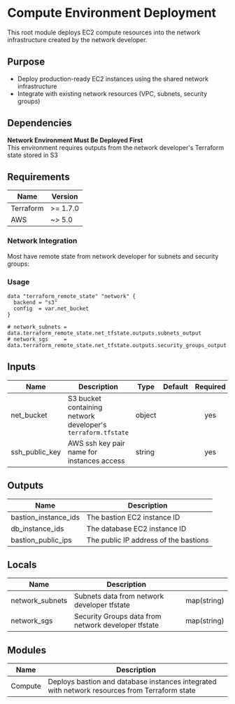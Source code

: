 # Compute Environment Deployment

This root module deploys EC2 compute resources into the network infrastructure created by the network developer.

## Purpose

- Deploy production-ready EC2 instances using the shared network infrastructure
- Integrate with existing network resources (VPC, subnets, security groups)

## Dependencies

**Network Environment Must Be Deployed First**  
This environment requires outputs from the network developer's Terraform state stored in S3

## Requirements

| Name      | Version   |
|-----------|-----------|
| Terraform | \>= 1.7.0 |
| AWS       | ~> 5.0    |

### Network Integration

Most have remote state from network developer for subnets and security groups:

### Usage

```hcl
data "terraform_remote_state" "network" {
  backend = "s3"
  config  = var.net_bucket
}

# network_subnets = data.terraform_remote_state.net_tfstate.outputs.subnets_output
# network_sgs     = data.terraform_remote_state.net_tfstate.outputs.security_groups_output
```

## Inputs

| Name           | Description                                                  | Type   | Default | Required |
|----------------|--------------------------------------------------------------|--------|---------|:--------:|
| net_bucket     | S3 bucket containing network developer's `terraform.tfstate` | object |         |   yes    |
| ssh_public_key | AWS ssh key pair name for instances access                   | string |         |   yes    |

## Outputs

| Name                 | Description                           |
|----------------------|---------------------------------------|
| bastion_instance_ids | The bastion EC2 instance ID           |
| db_instance_ids      | The database EC2 instance ID          |
| bastion_public_ips   | The public IP address of the bastions |

## Locals

| Name            | Description                                         |             |
|-----------------|-----------------------------------------------------|-------------|
| network_subnets | Subnets data from network developer tfstate         | map(string) |
| network_sgs     | Security Groups data from network developer tfstate | map(string) |

## Modules

| Name    | Description                                                                                   |
|---------|-----------------------------------------------------------------------------------------------|
| Compute | Deploys bastion and database instances integrated with network resources from Terraform state |
